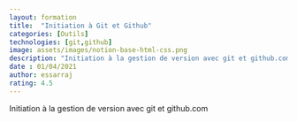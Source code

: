 ```yaml
---
layout: formation
title:  "Initiation à Git et Github"
categories: [Outils]
technologies: [git,github]
image: assets/images/notion-base-html-css.png
description: "Initiation à la gestion de version avec git et github.com."
date : 01/04/2021
author: essarraj
rating: 4.5
---
```


Initiation à la gestion de version avec git et github.com

